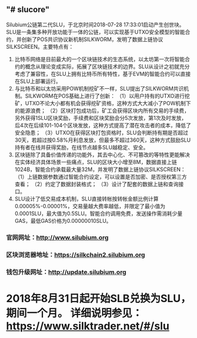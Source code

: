 ## "# slucore"  

Silubium公链第二代SLU，于北京时间2018-07-28 17:33:01启动产生创世块。
SLU是一条集多种开放功能于一体的公链，可以实现基于UTXO安全模型的智能合约，并创新了POS共识协议新机制SILKWORM，发明了数据上链协议SILKSCREEN。主要特点有：
1. 比特币网络是目前最大的一个区块链技术的生态系统，以太坊第一次将智能合约的概念从理论变成实际，拓展了区块链技术的边界。SLU从设计之初就充分考虑了兼容性，在SLU上拥有比特币所有特性，基于EVM的智能合约可以直接在SLU上部署运行。
2. 与比特币和以太坊采用POW机制挖矿不一样，SLU提出了SILKWORM共识机制。SILKWORM在POS基础上进行了创新：
（1）以用户持有的UTXO进行挖矿，UTXO不论大小都有机会获得挖矿资格，这种方式大大减小了POW机制下的能源浪费；
（2）区块打包成功后，矿工会获得区块内所有交易的手续费，另外获得1SLU区块奖励，手续费和区块奖励会分5次发放，第1次及时发放，后4次在后续101-104个区块发放，这种方式提高了潜在攻击者的成本，降低了安全隐患；
（3）UTXO在获得区块打包资格时，SLU会判断持有期是否超过30天，若超过按0.58%月利息发放，但最多不超过360天，这种方式鼓励SLU持有者在线并获得奖励，在线节点越多SLU越稳定、安全。
3. 区块链除了具备价值传递的功能外，其去中心化、不可篡改的等特性更能解决在实体经济具体场景一些痛点，SLU的区块大小增至8M，数据直接上链1024B，智能合约承载最大量32M，并发明了数据上链协议SILKSCREEN：
（1）上链数据参数通过智能合约设定，可以设置是否加密、是否授权第三方查看；
（2）约定了数据封装格式；
（3）设计了配套的数据上链和查询接口。
4. SLU设计了低交易成本机制，SLU直接转帐按转帐金额比例计算0.00005%-0.00001%，交易量越大费率越低，并限定了最小值为0.0001SLU，最大值为0.5SLU。智能合约调用免费，发送操作需消耗少量GAS，最低GAS价格为0.00000010SLU。

### 官网网址：http://www.silubium.org 

### 区块浏览器地址：https://silkchain2.silubium.org 

### 钱包升级网址：http://update.silubium.org 

# 2018年8月31日起开始SLB兑换为SLU，期间一个月。 详细说明参见：https://www.silktrader.net/#/slu 
